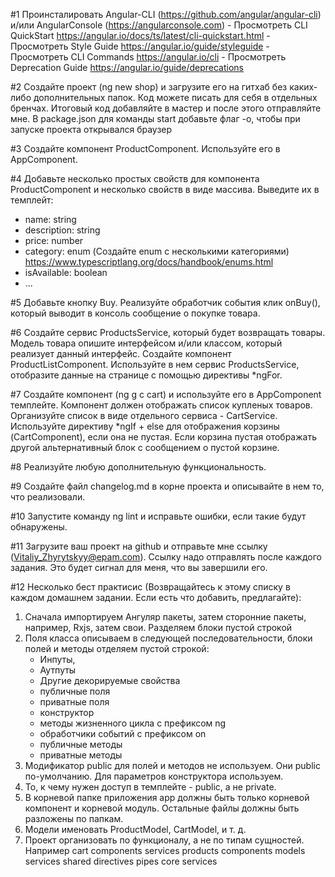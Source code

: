 #1
Проинсталировать Angular-CLI (https://github.com/angular/angular-cli) 
   и/или AngularConsole (https://angularconsole.com)
    - Просмотреть CLI QuickStart https://angular.io/docs/ts/latest/cli-quickstart.html
    - Просмотреть Style Guide https://angular.io/guide/styleguide
    - Просмотреть СLI Commands https://angular.io/cli
    - Просмотреть Deprecation Guide https://angular.io/guide/deprecations 

#2
Создайте проект (ng new shop) и загрузите его на гитхаб без каких-либо дополнительных папок.
Код можете писать для себя в отдельных бренчах. Итоговый код добавляйте в мастер и после этого отправляйте мне.
В package.json для команды start добавьте флаг -o, чтобы при запуске проекта открывался браузер

#3
Создайте компонент ProductComponent. Используйте его в AppComponent.

#4
Добавьте несколько простых свойств для компонента ProductComponent и несколько свойств в виде массива. Выведите их в темплейт:
- name: string
- description: string
- price: number
- category: enum (Создайте enum с несколькими категориями) https://www.typescriptlang.org/docs/handbook/enums.html
- isAvailable: boolean
- ...

#5
Добавьте кнопку Buy. Реализуйте обработчик события клик onBuy(), который выводит в консоль сообщение о покупке товара.

#6
Создайте сервис ProductsService, который будет возвращать товары. Модель товара опишите интерфейсом и/или классом, 
который реализует данный интерфейс.
Создайте компонент ProductListComponent. Используйте в нем сервис ProductsService, отобразите данные на странице 
c помощью директивы *ngFor.

#7
Создайте компонент (ng g c cart) и используйте его в AppComponent темплейте. Компонент должен отображать список купленых товаров. 
Организуйте список в виде отдельного сервиса - CartService.  Используйте директиву *ngIf + else для отображения корзины (CartComponent), если она не пустая.
Если корзина пустая отображать другой альтернативный блок с сообщением о пустой корзине.

#8
Реализуйте любую дополнительную функциональность.

#9
Создайте файл changelog.md в корне проекта и описывайте в нем то, что реализовали.

#10
Запустите команду ng lint и исправьте ошибки, если такие будут обнаружены.

#11
Загрузите ваш проект на github и отправьте мне ссылку (Vitaliy_Zhyrytskyy@epam.com). Cсылку надо отправлять после каждого задания.
    Это будет сигнал для меня, что вы завершили его.

#12
Несколько бест практисис (Возвращайтесь к этому списку в каждом домашнем задании. Если есть что добавить, предлагайте):
1. Сначала импортируем Ангуляр пакеты, затем сторонние пакеты, например, Rxjs, затем свои. Разделяем блоки пустой строкой
2. Поля класса описываем в следующей последовательности, блоки полей и методы отделяем пустой строкой:
    - Инпуты,
    - Аутпуты
    - Другие декорируемые свойства
    - публичные поля
    - приватные поля
    - конструктор
    - методы жизненного цикла с префиксом ng
    - обработчики событий с префиксом on
    - публичные методы
    - приватные методы
3. Модификатор public для полей и методов не используем. Они public по-умолчанию. Для параметров конструктора используем.
4. То, к чему нужен доступ в темплейте - public, а не private.
5. В корневой папке приложения app должны быть только корневой компонент и корневой модуль. Остальные файлы должны быть разложены по папкам.
6. Модели именовать ProductModel, CartModel, и т. д.
7. Проект организовать по функционалу, а не по типам сущностей. 
    Например
    cart 
        components
        services
    products
        components
        models
        services
    shared
        directives
        pipes
    core
        services
